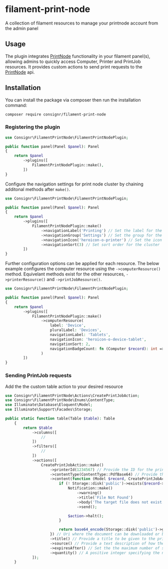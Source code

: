 # filament-print-node
 A collection of filament resources to manage your printnode account from the admin panel

## Usage
The plugin integrates [PrintNode](https://www.printnode.com/en) functionality in your filament panel(s), allowing admins to quickly access Computer, Printer and PrintJob resources. It provides custom actions to send print requests to the [PrintNode](https://www.printnode.com/en/docs/api/curl) api.

<!-- docs_start -->

## Installation

You can install the package via composer then run the installation command:

```bash
composer require consignr/filament-print-node
```
 
### Registering the plugin

```php
use Consignr\FilamentPrintNode\FilamentPrintNodePlugin;

public function panel(Panel $panel): Panel
{
    return $panel
        ->plugins([
            FilamentPrintNodePlugin::make(),
        ])
}
```

Configure the navigation settings for print node cluster by chaining additonal methods after `make()`.

```php
use Consignr\FilamentPrintNode\FilamentPrintNodePlugin;

public function panel(Panel $panel): Panel
{
    return $panel
        ->plugins([
            FilamentPrintNodePlugin::make()
                ->navigationLabel('Printing') // Set the label for the cluster
                ->navigationGroup('Settings') // Set the group for the cluster
                ->navigationIcon('heroicon-o-printer') // Set the icon for the cluster
                ->navigationSort(3) // Set sort order for the cluster
        ])
}
```

Further configuration options can be applied for each resource. The below example configures the computer 
resource using the `->computerResource()` method. Equivelant methods exist for the other resources, `->printerResource()`
and `->printJobResource()`.

```php
use Consignr\FilamentPrintNode\FilamentPrintNodePlugin;

public function panel(Panel $panel): Panel
{
    return $panel
        ->plugins([
            FilamentPrintNodePlugin::make()
                ->computerResource(
                    label: 'Device',
                    pluralLabel: 'Devices',
                    navigationLabel: 'Tablets',
                    navigationIcon: 'heroicon-o-device-tablet',
                    navigationSort: 2,
                    navigationBadgeCount: fn (Computer $record): int => $record->count()
                )
        ])
}
```


### Sending PrintJob requests
Add the the custom table action to your desired resource

```php
use Consignr\FilamentPrintNode\Actions\CreatePrintJobAction;
use Consignr\FilamentPrintNode\Enums\ContentType;
use Illuminate\Database\Eloquent\Model;
use Illuminate\Support\Facades\Storage;

public static function table(Table $table): Table
    {
        return $table
            ->columns([
                //
            ])
            ->filters([
                //
            ])
            ->actions([
                CreatePrintJobAction::make()
                    ->printerId(1234567) // Provide the ID for the printer
                    ->contentType(ContentType::PdfBase64) // Provide the content type PdfUri | PdfBase64 | RawUri | RawBase64
                    ->content(function (Model $record, CreatePrintJobAction $action): string {                            
                        if (! Storage::disk('public')->exists($record->path)) {
                            Notification::make()
                                ->warning()
                                ->title('File Not Found')
                                ->body('The target file does not exist.')
                                ->send();

                            $action->halt();
                        }

                        return base64_encode(Storage::disk('public')->get($record->path));
                    }) // Uri where the document can be downloaded or base64 encoded document
                    ->title() // Provide a title to be given to the print job. This is the name which will appear in the operating system's print queue.
                    ->source() // Provide a text description of how the print job was created or where the print job originated.
                    ->expiresAfter() // Set the the maximum number of seconds PrintNode should retain this print job in the event that the print job cannot be printed immediately. Defaults to 14 days or 1209600 seconds
                    ->quantity() // A positive integer specifying the number of times this print job should be delivered to the print queue.
            ]);
    }
```